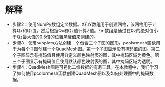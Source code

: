 # 解释

- 步骤2：使用NumPy数组定义数据。X和Y数组用于创建网格，该网格用于计算Qx和Qz值。然后根据Qx和Qz值计算Z值。Zm数组是通过在Qz的绝对值小于Qz最大值的0.5倍的位置屏蔽值来创建的。
- 步骤3：使用subplots方法创建一个包含三个子图的图形。pcolormesh函数用于为每个子图创建一个QuadMesh图。第一个子图显示没有掩码值的图。第二个子图显示有掩码值且使用自定义颜色映射表的图，其中掩码区域为黄色。第三个子图显示有掩码值且使用默认颜色映射表的图，其中掩码区域为透明。
- 步骤4：QuadMesh图是可视化二维数据的有用工具。在本教程中，我们学习了如何使用pcolormesh函数创建QuadMesh图以及如何处理图中的掩码数据。
